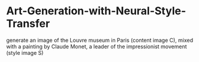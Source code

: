 # Art-Generation-with-Neural-Style-Transfer
 generate an image of the Louvre museum in Paris (content image C), mixed with a painting by Claude Monet, a leader of the impressionist movement (style image S)

